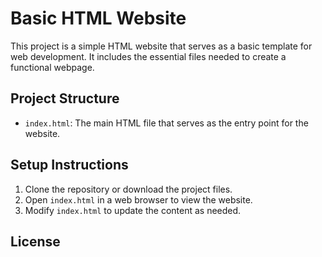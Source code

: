 # Basic HTML Website

This project is a simple HTML website that serves as a basic template for web development. It includes the essential files needed to create a functional webpage.

## Project Structure

- `index.html`: The main HTML file that serves as the entry point for the website.

## Setup Instructions

1. Clone the repository or download the project files.
2. Open `index.html` in a web browser to view the website.
3. Modify `index.html` to update the content as needed.

## License
